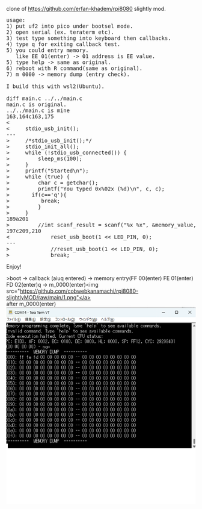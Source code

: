 clone of https://github.com/erfan-khadem/rpi8080 slightly mod.
<PRE>
usage: 
1) put uf2 into pico under bootsel mode.
2) open serial (ex. teraterm etc).
3) test type something into keyboard then callbacks.
4) type q for exiting callback test.
5) you could entry memory.
   like EE 01(enter) -> 01 address is EE value.
5) type help -> same as original.
6) reboot with R command(same as original).
7) m 0000 -> memory dump (entry check).

I build this with wsl2(Ubuntu).

diff main.c ../../main.c
main.c is original.
../../main.c is mine
163,164c163,175
<
<     stdio_usb_init();
---
>     /*stdio_usb_init();*/
>     stdio_init_all();
>     while (!stdio_usb_connected()) {
>         sleep_ms(100);
>     }
>     printf("Started\n");
>     while (true) {
>         char c = getchar();
>         printf("You typed 0x%02x (%d)\n", c, c);
>       if(c=='q'){
>          break;
>         }
>     }
189a201
>         //int scanf_result = scanf("%x %x", &memory_value, &memory_address);
197c209,210
<             reset_usb_boot(1 << LED_PIN, 0);
---
>             //reset_usb_boot(1 << LED_PIN, 0);
>             break;
</PRE>

Enjoy!

<a>>boot -> callback (aiuq entered) -> memory entry(FF 00(enter) FE 01(enter) FD 02(enter)q -> m_0000(enter)<img src="https://github.com/cobwebkanamachi/rpi8080-slightlyMOD/raw/main/1.png"</a><BR>
<a>after m_0000(enter)<img src="https://github.com/cobwebkanamachi/rpi8080-slightlyMOD/raw/main/2.png"></a>
